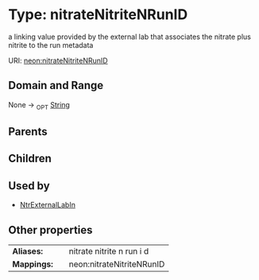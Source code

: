 
# Type: nitrateNitriteNRunID


a linking value provided by the external lab that associates the nitrate plus nitrite to the run metadata

URI: [neon:nitrateNitriteNRunID](https://data.neonscience.org/nitrateNitriteNRunID)


## Domain and Range

None ->  <sub>OPT</sub> [String](types/String.md)

## Parents


## Children


## Used by

 * [NtrExternalLabIn](NtrExternalLabIn.md)

## Other properties

|  |  |  |
| --- | --- | --- |
| **Aliases:** | | nitrate nitrite n run i d |
| **Mappings:** | | neon:nitrateNitriteNRunID |

